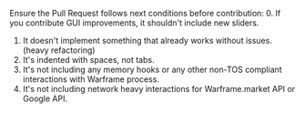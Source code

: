 Ensure the Pull Request follows next conditions before contribution:
0. If you contribute GUI improvements, it shouldn't include new sliders.
1. It doesn't implement something that already works without issues. (heavy refactoring)
2. It's indented with spaces, not tabs.
3. It's not including any memory hooks or any other non-TOS compliant interactions with Warframe process.
4. It's not including network heavy interactions for Warframe.market API or Google API.
